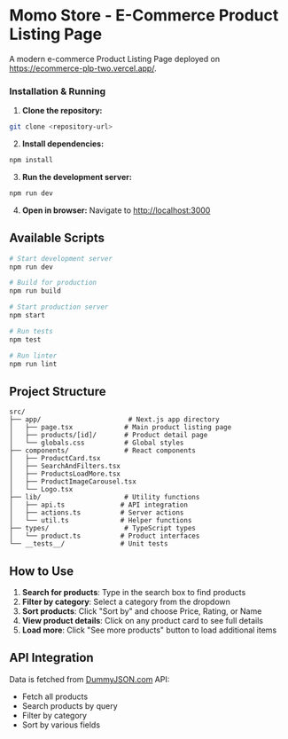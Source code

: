 # Momo Store - E-Commerce Product Listing Page

A modern e-commerce Product Listing Page deployed on https://ecommerce-plp-two.vercel.app/.

### Installation & Running

1. **Clone the repository:**
```bash
git clone <repository-url>
```

2. **Install dependencies:**
```bash
npm install
```

3. **Run the development server:**
```bash
npm run dev
```

4. **Open in browser:**
Navigate to [http://localhost:3000](http://localhost:3000)

## Available Scripts

```bash
# Start development server
npm run dev

# Build for production
npm run build

# Start production server
npm start

# Run tests
npm test

# Run linter
npm run lint
```

## Project Structure

```
src/
├── app/                      # Next.js app directory
│   ├── page.tsx             # Main product listing page
│   ├── products/[id]/       # Product detail page
│   └── globals.css          # Global styles
├── components/              # React components
│   ├── ProductCard.tsx
│   ├── SearchAndFilters.tsx
│   ├── ProductsLoadMore.tsx
│   ├── ProductImageCarousel.tsx
│   └── Logo.tsx
├── lib/                     # Utility functions
│   ├── api.ts              # API integration
│   ├── actions.ts          # Server actions
│   └── util.ts             # Helper functions
├── types/                   # TypeScript types
│   └── product.ts          # Product interfaces
└── __tests__/              # Unit tests
```

## How to Use

1. **Search for products**: Type in the search box to find products
2. **Filter by category**: Select a category from the dropdown
3. **Sort products**: Click "Sort by" and choose Price, Rating, or Name
4. **View product details**: Click on any product card to see full details
5. **Load more**: Click "See more products" button to load additional items

## API Integration

Data is fetched from [DummyJSON.com](https://dummyjson.com) API:
- Fetch all products
- Search products by query
- Filter by category
- Sort by various fields
